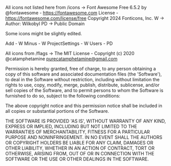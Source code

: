 All icons not listed here from /icons -> Font Awesome Free 6.5.2 by @fontawesome - https://fontawesome.com License - https://fontawesome.com/license/free Copyright 2024 Fonticons, Inc.
W -> Author: Wilkobyl
PD -> Public Domain

Some icons might be slightly edited.

Add - W
Minus - W
ProjectSettings - W
Users - PD


All icons from /flags -> The MIT License - Copyright (c) 2020 @catamphetamine <purecatamphetamine@gmail.com>

Permission is hereby granted, free of charge, to any person obtaining
a copy of this software and associated documentation files (the
'Software'), to deal in the Software without restriction, including
without limitation the rights to use, copy, modify, merge, publish,
distribute, sublicense, and/or sell copies of the Software, and to
permit persons to whom the Software is furnished to do so, subject to
the following conditions:

The above copyright notice and this permission notice shall be
included in all copies or substantial portions of the Software.

THE SOFTWARE IS PROVIDED 'AS IS', WITHOUT WARRANTY OF ANY KIND,
EXPRESS OR IMPLIED, INCLUDING BUT NOT LIMITED TO THE WARRANTIES OF
MERCHANTABILITY, FITNESS FOR A PARTICULAR PURPOSE AND NONINFRINGEMENT.
IN NO EVENT SHALL THE AUTHORS OR COPYRIGHT HOLDERS BE LIABLE FOR ANY
CLAIM, DAMAGES OR OTHER LIABILITY, WHETHER IN AN ACTION OF CONTRACT,
TORT OR OTHERWISE, ARISING FROM, OUT OF OR IN CONNECTION WITH THE
SOFTWARE OR THE USE OR OTHER DEALINGS IN THE SOFTWARE.
